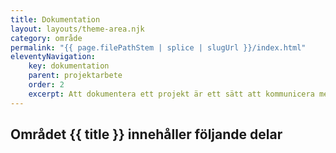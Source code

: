 ```yaml
---
title: Dokumentation
layout: layouts/theme-area.njk
category: område
permalink: "{{ page.filePathStem | splice | slugUrl }}/index.html"
eleventyNavigation:
    key: dokumentation
    parent: projektarbete
    order: 2
    excerpt: Att dokumentera ett projekt är ett sätt att kommunicera med olika parter som varit delaktiga i arbetet
---
```

## Området {{ title }} innehåller följande delar
